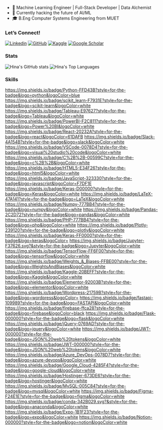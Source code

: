 - 👩 Machine Learning Engineer | Full-Stack Developer | Data Alchemist
- 🚀 Currently hacking the future of AI/ML
- 🎓 B.Eng Computer Systems Engineering from MUET
<!-- 
[Check out my website](https://hinalilaram.me) with my ML blog, publications and portfolio. -->

### **Let’s Connect!**  
[![Linkedin](https://img.shields.io/badge/-LinkedIn-306EA8?style=flat&logo=Linkedin&logoColor=white&link=https://www.linkedin.com/in/hinalilaram/)](https://www.linkedin.com/in/hinalilaram/) 
[![GitHub](https://img.shields.io/badge/-GitHub-2F2F2F?style=flat&logo=github&logoColor=white&link=https://www.github.com/hinalilaram)](https://www.github.com/hinalilaram)
[![Kaggle](https://img.shields.io/badge/-Kaggle-5DB0DB?style=flat&logo=Kaggle&logoColor=white&link=https://www.kaggle.com/hinalilaram)](https://www.kaggle.com/hinalilaram)
[![Google Scholar](https://img.shields.io/badge/-Google_Scholar-676767?style=flat&logo=google-scholar&logoColor=white&link=https://scholar.google.com/citations?user=58tMuD0AAAAJ&amp;hl=en)](https://scholar.google.com/citations?user=pqvz1YYAAAAJ&hl=en)

### **Stats**
![Hina's GitHub stats](https://github-readme-stats.vercel.app/api?username=hinalilaram&show_icons=true&theme=algolia)    ![Hina's Top Languages](https://github-readme-stats.vercel.app/api/top-langs/?username=hinalilaram&size_weight=0.5&count_weight=0.5&theme=algolia)


### **Skills**
https://img.shields.io/badge/Python-FFD43B?style=for-the-badge&logo=python&logoColor=blue
https://img.shields.io/badge/scikit_learn-F7931E?style=for-the-badge&logo=scikit-learn&logoColor=white
https://img.shields.io/badge/Tableau-E97627?style=for-the-badge&logo=Tableau&logoColor=white
https://img.shields.io/badge/PowerBI-F2C811?style=for-the-badge&logo=Power%20BI&logoColor=white
https://img.shields.io/badge/React-20232A?style=for-the-badge&logo=react&logoColor=61DAFB
https://img.shields.io/badge/Slack-4A154B?style=for-the-badge&logo=slack&logoColor=white
https://img.shields.io/badge/VSCode-0078D4?style=for-the-badge&logo=visual%20studio%20code&logoColor=white
https://img.shields.io/badge/C%2B%2B-00599C?style=for-the-badge&logo=c%2B%2B&logoColor=white
https://img.shields.io/badge/HTML5-E34F26?style=for-the-badge&logo=html5&logoColor=white
https://img.shields.io/badge/JavaScript-323330?style=for-the-badge&logo=javascript&logoColor=F7DF1E
https://img.shields.io/badge/Keras-D00000?style=for-the-badge&logo=Keras&logoColor=white
https://img.shields.io/badge/LaTeX-47A141?style=for-the-badge&logo=LaTeX&logoColor=white
https://img.shields.io/badge/Numpy-777BB4?style=for-the-badge&logo=numpy&logoColor=white
https://img.shields.io/badge/Pandas-2C2D72?style=for-the-badge&logo=pandas&logoColor=white
https://img.shields.io/badge/PHP-777BB4?style=for-the-badge&logo=php&logoColor=white
https://img.shields.io/badge/Plotly-239120?style=for-the-badge&logo=plotly&logoColor=white
https://img.shields.io/badge/Keras-FF0000?style=for-the-badge&logo=keras&logoColor=
https://img.shields.io/badge/Jupyter-F37626.svg?&style=for-the-badge&logo=Jupyter&logoColor=white
https://img.shields.io/badge/TensorFlow-FF6F00?style=for-the-badge&logo=tensorflow&logoColor=white
https://img.shields.io/badge/Weights_&_Biases-FFBE00?style=for-the-badge&logo=WeightsAndBiases&logoColor=white
https://img.shields.io/badge/Kaggle-20BEFF?style=for-the-badge&logo=Kaggle&logoColor=white
https://img.shields.io/badge/Elementor-92003B?style=for-the-badge&logo=elementor&logoColor=white
https://img.shields.io/badge/Wordpress-21759B?style=for-the-badge&logo=wordpress&logoColor=
https://img.shields.io/badge/fastapi-109989?style=for-the-badge&logo=FASTAPI&logoColor=white
https://img.shields.io/badge/firebase-ffca28?style=for-the-badge&logo=firebase&logoColor=black
https://img.shields.io/badge/Flask-000000?style=for-the-badge&logo=flask&logoColor=white
https://img.shields.io/badge/jQuery-0769AD?style=for-the-badge&logo=jquery&logoColor=white
https://img.shields.io/badge/JWT-000000?style=for-the-badge&logo=JSON%20web%20tokens&logoColor=white
https://img.shields.io/badge/JWT-000000?style=for-the-badge&logo=JSON%20web%20tokens&logoColor=white
https://img.shields.io/badge/Azure_DevOps-0078D7?style=for-the-badge&logo=azure-devops&logoColor=white
https://img.shields.io/badge/Google_Cloud-4285F4?style=for-the-badge&logo=google-cloud&logoColor=white
https://img.shields.io/badge/Hostinger-673DE6?style=for-the-badge&logo=hostinger&logoColor=white
https://img.shields.io/badge/MySQL-005C84?style=for-the-badge&logo=mysql&logoColor=white
https://img.shields.io/badge/Figma-F24E1E?style=for-the-badge&logo=figma&logoColor=white
https://img.shields.io/badge/conda-342B029.svg?&style=for-the-badge&logo=anaconda&logoColor=white
https://img.shields.io/badge/Expo-1B1F23?style=for-the-badge&logo=expo&logoColor=white
https://img.shields.io/badge/Notion-000000?style=for-the-badge&logo=notion&logoColor=white